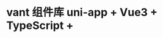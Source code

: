 # vant 组件库 uni-app + Vue3 + TypeScript + <script setup> 迁移方案

## 一、目标

将 `app/src/uni_modules/vant` 下已有的所有微信小程序组件，仅转换为基于 uni-app、Vue 3、TypeScript、<script setup> 语法的组件库，支持 Web、App、小程序等多端，无需新建组件，仅做语法和逻辑迁移。

## 二、技术选型与目录结构

- **技术栈**：uni-app + Vue 3 + TypeScript + <script setup> + Composition API
- **目录结构**：
  - 组件已全部位于 `app/src/uni_modules/vant` 下，每个组件为独立文件夹
  - `xx.vue`：主组件，使用 `<script setup lang="ts">`
  - `demo.vue`：组件用法示例

## 三、迁移要点

1. **模板语法**：
   - 仅将微信小程序语法（如 `<wxs>`、`wx:if`、`wx:else` 等）转换为 Vue 3 `<template>` 语法
   - 事件、指令统一用 Vue/uni-app 语法（如 `@click`、`:class`、`v-if` 等）
2. **组件逻辑**：
   - 仅将微信小程序写法迁移为 `<script setup lang="ts">`，全部采用 Composition API
   - `props`、`emits` 用 TypeScript 声明，支持类型推导和类型安全，props 推荐使用 `{ type:xx, default?:xx }` 格式声明。能明确类型的 props 不要用 string 等泛类型，应使用联合字面量类型（如 'circular' | 'spinner'）。所有 `xx-class` 相关属性需作为 props 传递。非必填的 string 类型 props 不建议设置 default。
   - 小程序 API 替换为 uni-app 跨端 API 或 Web 端等价实现
   - `addUnit` 工具函数统一通过 `import { addUnit } from '../../utils'` 引入，禁止本地实现
3. **样式**：
   - 保留/适配原有 CSS，确保样式隔离（scoped），移除 @import '../common/index.wxss'
   - style 属性用 TypeScript 的 CSSProperties，禁止字符串拼接，`customStyle` 只能为 CSSProperties 类型，不能为字符串
   - 支持 uni-app 响应式单位（rpx、upx）
4. **依赖与工具**：
   - 移除小程序专用依赖，按需引入 Vue 3 生态依赖
   - 支持 tree-shaking
5. **测试与文档**：
   - 增加基于 Vite/Playwright 的单元测试
   - Storybook/HBuilderX 组件文档

## 四、自动化与发布

1. 批量转换微信小程序模板和脚本为 Vue 3/uni-app/TypeScript 格式
2. 替换/重构小程序专用逻辑
3. 样式适配与优化
4. 编写测试用例与文档
5. 发布 npm 包，支持主流前端框架集成

## 五、特殊场景与补充说明

1. **插槽与作用域插槽**：
   - 明确 slot、scoped-slot 的迁移方式，统一用 Vue 3 slot 语法，支持具名插槽和作用域插槽。
2. **国际化（i18n）**：
   - 如有多语言需求，建议统一采用 vue-i18n 或 uni-app 国际化方案，迁移原有多语言逻辑。
3. **动画与过渡**：
   - 动画与过渡需组件自行实现，不使用 Vue/uni-app 的 `<transition>`、`<transition-group>`，可用 JS/CSS 动画方案，兼容多端。
4. **第三方依赖**：
   - 如组件依赖小程序专用第三方库，需评估替换为 Web/uni-app 生态等价库，或自行实现。
5. **平台差异与兼容性**：
   - 针对 uni-app 平台特有 API 或兼容性问题，需有兜底方案或条件编译处理。
6. **性能优化**：
   - 涉及虚拟列表、懒加载等场景，建议采用 Vue 3/uni-app 推荐方案，关注响应式性能。
7. **自动化工具链**：
   - 推荐使用 AST 脚本、正则、lint 规则等工具批量辅助迁移，提升效率和一致性。
8. **CI/CD 与发布流程**：
   - 建议集成自动化测试、构建、npm 发布、版本管理等流程，保障质量和可持续集成。
9. **组件依赖关系与通信**：
   - 涉及复杂组件通信（如 provide/inject、事件总线等），需明确迁移为 Vue 3 推荐模式。

如需具体组件迁移示例、自动化脚本或上述特殊场景的详细方案，可进一步细化。
